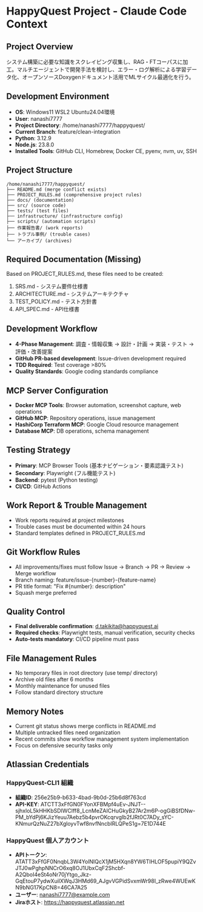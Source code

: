 # HappyQuest Project - Claude Code Context

## Project Overview
システム構築に必要な知識をスクレイピング収集し、RAG・FTコーパスに加工。マルチエージェントで開発手法を検討し、エラー・ログ解析による学習データ化、オープンソースDoxygenドキュメント活用でMLサイクル最適化を行う。

## Development Environment
- **OS**: Windows11 WSL2 Ubuntu24.04環境
- **User**: nanashi7777
- **Project Directory**: /home/nanashi7777/happyquest/
- **Current Branch**: feature/clean-integration
- **Python**: 3.12.9
- **Node.js**: 23.8.0
- **Installed Tools**: GitHub CLI, Homebrew, Docker CE, pyenv, nvm, uv, SSH

## Project Structure
```
/home/nanashi7777/happyquest/
├── README.md (merge conflict exists)
├── PROJECT_RULES.md (comprehensive project rules)
├── docs/ (documentation)
├── src/ (source code)
├── tests/ (test files)
├── infrastructure/ (infrastructure config)
├── scripts/ (automation scripts)
├── 作業報告書/ (work reports)
├── トラブル事例/ (trouble cases)
└── アーカイブ/ (archives)
```

## Required Documentation (Missing)
Based on PROJECT_RULES.md, these files need to be created:
1. SRS.md - システム要件仕様書
2. ARCHITECTURE.md - システムアーキテクチャ
3. TEST_POLICY.md - テスト方針書
4. API_SPEC.md - API仕様書

## Development Workflow
- **4-Phase Management**: 調査・情報収集 → 設計・計画 → 実装・テスト → 評価・改善提案
- **GitHub PR-based development**: Issue-driven development required
- **TDD Required**: Test coverage >80%
- **Quality Standards**: Google coding standards compliance

## MCP Server Configuration
- **Docker MCP Tools**: Browser automation, screenshot capture, web operations
- **GitHub MCP**: Repository operations, issue management
- **HashiCorp Terraform MCP**: Google Cloud resource management
- **Database MCP**: DB operations, schema management

## Testing Strategy
- **Primary**: MCP Browser Tools (基本ナビゲーション・要素認識テスト)
- **Secondary**: Playwright (フル機能テスト)
- **Backend**: pytest (Python testing)
- **CI/CD**: GitHub Actions

## Work Report & Trouble Management
- Work reports required at project milestones
- Trouble cases must be documented within 24 hours
- Standard templates defined in PROJECT_RULES.md

## Git Workflow Rules
- All improvements/fixes must follow Issue → Branch → PR → Review → Merge workflow
- Branch naming: feature/issue-{number}-{feature-name}
- PR title format: "Fix #{number}: description"
- Squash merge preferred

## Quality Control
- **Final deliverable confirmation**: d.takikita@happyquest.ai
- **Required checks**: Playwright tests, manual verification, security checks
- **Auto-tests mandatory**: CI/CD pipeline must pass

## File Management Rules
- No temporary files in root directory (use temp/ directory)
- Archive old files after 6 months
- Monthly maintenance for unused files
- Follow standard directory structure

## Memory Notes
- Current git status shows merge conflicts in README.md
- Multiple untracked files need organization
- Recent commits show workflow management system implementation
- Focus on defensive security tasks only

## Atlassian Credentials
### HappyQuest-CLI1 組織
- **組織ID**: 256e25b9-b633-4bad-9b0d-25b6d8f763cd
- **API-KEY**: ATCTT3xFfGN0FYonXFBMpf4uEv-JNJT--sjhxloL5kHHKbSDIWClff8_LcnMeZAICHuGkyB27Ar2m6P-ogGiBSfDNw-PM_bYdPj6KJizYeuu7Aebz5b4pvrOKcqrvgIb2fJRt0C7ADy_sYC-KNmurQzNuZ27bXgloyvTwf8nvfNncbIRLQPeS1g=7E1D744E

### HappyQuest 個人アカウント
- **APIトークン**: ATATT3xFfGF0NnqbL3W4YolNIQcX1jM5HXqn8YW6TIHLOF5pupiY9QZvJTJ0wPghpNNCrO6xq8OJ1UbxCqF2Shcbf-A2QboI4eSt4oNr70jYtgo_Jkz-GqEtouP7ydwXuilXWqJ3HMd69_AJgvVGPidSvxmWr98I_zRwe4WUEwKN9bNG17KpCN8=46CA7A25
- **ユーザー**: nanashi7777@example.com
- **Jiraホスト**: https://happyquest.atlassian.net